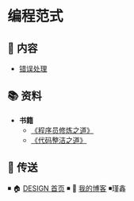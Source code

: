 # 编程范式

## 📖 内容

- [错误处理](错误处理.md)

## 📚 资料

- **书籍**
  - [《程序员修炼之道》](ttps://item.jd.com/12828404.html)
  - [《代码整洁之道》](https://item.jd.com/12842858.html)

## 🚪 传送

◾ 🏠 [DESIGN 首页](https://github.com/dunwu/design) ◾ 🎯 [我的博客](https://github.com/dunwu/blog) ◾瑾鑫
